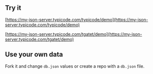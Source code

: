 ## Try it

[https://my-json-server.typicode.com/typicode/demo](https://my-json-server.typicode.com/typicode/demo)

[https://my-json-server.typicode.com/tgatet/demo](https://my-json-server.typicode.com/tgatet/demo)

## Use your own data

Fork it and change `db.json` values or create a repo with a `db.json` file.
